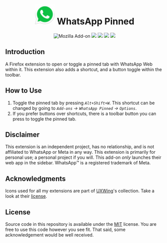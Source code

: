 <h1 align=center><img src="./icons/48x48.png" width="64" height="64" /> WhatsApp Pinned</h1>

<p align=center>
<img alt="Mozilla Add-on" src="https://img.shields.io/amo/v/ 	{f2d56336-0f16-4870-bf64-84b3fd97c9c0} ">
<img src="https://img.shields.io/amo/rating/ 	{f2d56336-0f16-4870-bf64-84b3fd97c9c0} " />
<img src="https://img.shields.io/amo/dw/ 	{f2d56336-0f16-4870-bf64-84b3fd97c9c0} " />
<img src="https://img.shields.io/amo/users/ 	{f2d56336-0f16-4870-bf64-84b3fd97c9c0} " />
<img src="https://img.shields.io/github/license/semanticdata/firefox-whatsapp-pinned" />
</p>

## Introduction

A Firefox extension to open or toggle a pinned tab with WhatsApp Web within it. This extension also adds a shortcut, and a button toggle within the toolbar.

## How to Use

1. Toggle the pinned tab by pressing _`Alt+Shift+W`_. This shortcut can be changed by going to _`Add-ons` → `WhatsApp Pinned` → `Options`_.
2. If you prefer buttons over shortcuts, there is a toolbar button you can press to toggle the pinned tab.

## Disclaimer

This extension is an independent project, has no relationship, and is not affiliated to WhatsApp or Meta in any way. This extension is primarily for personal use; a personal project if you will. This add-on <i>only</i> launches their web app in the sidebar. WhatsApp™ is a registered trademark of Meta.

## Acknowledgments

Icons used for all my extensions are part of <a href="https://uxwing.com/">UXWing</a>'s collection. Take a look at their <a href="https://uxwing.com/license">license</a>.

## License

Source code in this repository is available under the [MIT](LICENSE) license. You are free to use this code however you see fit. That said, some acknowledgement would be well received.
